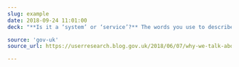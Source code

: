 ```yaml
---
slug: example
date: 2018-09-24 11:01:00
deck: "**Is it a ‘system’ or ‘service’?** The words you use to describe what your team builds are a key element in building better government services."

source: 'gov-uk'
source_url: https://userresearch.blog.gov.uk/2018/06/07/why-we-talk-about-services-not-systems/

---
```

